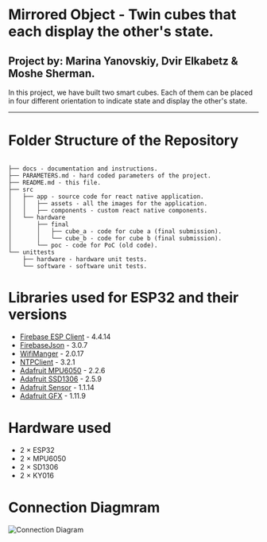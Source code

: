 # Mirrored Object - Twin cubes that each display the other's state.

## **Project by**: Marina Yanovskiy, Dvir Elkabetz & Moshe Sherman.

In this project, we have built two smart cubes. Each of them can be
placed in four different orientation to indicate state and display
the other's state.

---

# Folder Structure of the Repository
```

├── docs - documentation and instructions.
├── PARAMETERS.md - hard coded parameters of the project.
├── README.md - this file.
├── src
│   ├── app - source code for react native application.
│   │   ├── assets - all the images for the application.
│   │   ├── components - custom react native components.
│   └── hardware
│       ├── final
│       │   ├── cube_a - code for cube a (final submission).
│       │   └── cube_b - code for cube b (final submission).
│       └── poc - code for PoC (old code).
└── unittests
    ├── hardware - hardware unit tests.
    └── software - software unit tests.

```

# Libraries used for ESP32 and their versions 
- [Firebase ESP Client](https://github.com/mobizt/Firebase-ESP-Client) - 4.4.14
- [FirebaseJson](https://github.com/mobizt/FirebaseJson) - 3.0.7
- [WifiManger](https://github.com/tzapu/WiFiManager) - 2.0.17
- [NTPClient](https://github.com/arduino-libraries/NTPClient) - 3.2.1
- [Adafruit MPU6050](https://github.com/adafruit/Adafruit_MPU6050) - 2.2.6
- [Adafruit SSD1306](https://github.com/adafruit/Adafruit_SSD1306) - 2.5.9
- [Adafruit Sensor](https://github.com/adafruit/Adafruit_Sensor) - 1.1.14
- [Adafruit GFX](https://github.com/adafruit/Adafruit-GFX-Library) - 1.11.9

# Hardware used
- 2 $\times$ ESP32
- 2 $\times$ MPU6050
- 2 $\times$ SD1306
- 2 $\times$ KY016

# Connection Diagmram
![Connection Diagram](https://github.com/mtshrmn/mirrored-object/assets/18540571/a04810b1-9e94-4f00-9c12-ebd87cbcae58)
